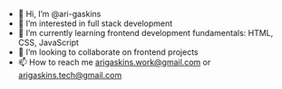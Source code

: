 - 👋 Hi, I’m @ari-gaskins
- 👀 I’m interested in full stack development
- 🌱 I’m currently learning frontend development fundamentals: HTML, CSS, JavaScript
- 💞️ I’m looking to collaborate on frontend projects 
- 📫 How to reach me arigaskins.work@gmail.com or arigaskins.tech@gmail.com

<!---
arianna-gaskins/arianna-gaskins is a ✨ special ✨ repository because its `README.md` (this file) appears on your GitHub profile.
You can click the Preview link to take a look at your changes.
--->
